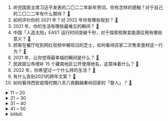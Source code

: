 1. 听完国家主席习近平发表的二〇二二年新年贺词，你有怎样的感触？对于自己的二〇二二年有什么期待？ [:link:](https://www.zhihu.com/question/509342997)
2. 如何评价你的 2021 年？对 2022 年你有哪些规划？ [:link:](https://www.zhihu.com/question/502382907)
3. 2021 年，你的生活有哪些最难忘的瞬间？ [:link:](https://www.zhihu.com/question/502941451)
4. 中国「人造太阳」EAST 运行时间突破千秒，对于探索核聚变能源应用有哪些意义？ [:link:](https://www.zhihu.com/question/509293253)
5. 顾客在餐厅吃到网红视频中被咬过的芝士，如何看待店家二次售卖食材这一行为？ [:link:](https://www.zhihu.com/question/509232532)
6. 2021 年，让你觉得最幸福的瞬间是什么？ [:link:](https://www.zhihu.com/question/504284800)
7. 民政部公布增补 15 个藏南地区公开使用地名，这意味着什么？ [:link:](https://www.zhihu.com/question/509094620)
8. 2022 年，你希望过一个什么样的生活？ [:link:](https://www.zhihu.com/question/503473013)
9. 有什么告别2021的跨年文案？ [:link:](https://www.zhihu.com/question/508460705)
10. 如何看待西安疫情时期八天八夜翻越秦岭回家的「狠人」？ [:link:](https://www.zhihu.com/question/508914944)
<details>
<summary>11 ~ 20</summary>

11. 2021 年哪个瞬间让你感到「自己被深深爱着」？ [:link:](https://www.zhihu.com/question/504281393)
12. 如何评价小米 12 系列首销全渠道 5 分钟销售额破 18 亿？ [:link:](https://www.zhihu.com/question/509350904)
13. 中公教育取消公职类协议班的「不过包退」课程，释放了哪些信号？ [:link:](https://www.zhihu.com/question/508792507)
14. 2022 年新的一年，你有什么祝福想要送给自己？ [:link:](https://www.zhihu.com/question/503473102)
15. 2022 年，你会送给孩子怎样的新年祝福？有哪些想写给孩子的话？ [:link:](https://www.zhihu.com/question/502788010)
16. 适合跨年发的文案有哪些吗？ [:link:](https://www.zhihu.com/question/505225053)
17. 有哪些 2021 年没有完成的心愿，你希望能在 2022 年实现? [:link:](https://www.zhihu.com/question/503473051)
18. 有哪些适合一个人跨年做的事情？ [:link:](https://www.zhihu.com/question/362501095)
19. 为什么千元机推荐都是小米？ [:link:](https://www.zhihu.com/question/449004406)
20. 你觉得迎接 2022 年的「正确姿势」是什么？ [:link:](https://www.zhihu.com/question/503503545)
</details>
<details>
<summary>21 ~ 30</summary>

21. 太极拳为什么要打那么慢？ [:link:](https://www.zhihu.com/question/480753673)
22. 新的一年即将来临，有哪些适合发朋友圈跨年文案推荐？ [:link:](https://www.zhihu.com/question/506609523)
23. 2021年即将过去，您的2021年年终总结是什么？ [:link:](https://www.zhihu.com/question/496476340)
24. 为什么说血刀老祖是金庸笔下实战能力最厉害的人物？ [:link:](https://www.zhihu.com/question/497686362)
25. 华为轮值董事长新年致辞称「预计今年营收 6340 亿元同比下降 28.9%」，还有哪些信息值得关注 ？ [:link:](https://www.zhihu.com/question/509257727)
26. 临近过年了，领导突然告诉我让我写涨薪申请，可是前一段时间我主动去提的时候还给我画大饼。这次是怎么了？ [:link:](https://www.zhihu.com/question/507211925)
27. 12 月 31 日河南洛阳发现 4 例无症状感染者，目前情况如何？ [:link:](https://www.zhihu.com/question/509290724)
28. 游戏《真三国无双 8：帝国》现已解禁，游戏体验如何？ [:link:](https://www.zhihu.com/question/506250096)
29. 老板觉得戴眼镜影响办公心情，要求公司集体员工摘眼镜办公，你经历过职场容貌焦虑吗？ [:link:](https://www.zhihu.com/question/508995643)
30. 中科院院士称相信外星人存在，「希望未来能和外星人建立联系」，人类和外星人建联会有哪些利弊？ [:link:](https://www.zhihu.com/question/509201069)
</details>
<details>
<summary>31 ~ 40</summary>

31. 滴滴发布上市后首份财报，第三季度净亏损 306 亿，阿里张勇辞任滴滴董事，财报中还有哪些内容值得关注？ [:link:](https://www.zhihu.com/question/509067141)
32. 爸爸花七千多给我买了一个华为很老的笔记本电脑，我觉得不好用，但又舍不得换怎么办？ [:link:](https://www.zhihu.com/question/415707444)
33. 如何评价黄渤、贾玲、朱一龙主演的电影《穿过寒冬拥抱你》？ [:link:](https://www.zhihu.com/question/508224283)
34. 张天爱工作室否认「贴身抱男领导」等不实传闻，要求停止侵权行为，造谣者需要承担什么责任？ [:link:](https://www.zhihu.com/question/509163973)
35. 李彦宏称智能交通可使 5 年内一线城市不再限行，10 年内解决拥堵，你认同吗？未来智能交通会如何发展？ [:link:](https://www.zhihu.com/question/508645858)
36. 如何看待国家体育总局发文表示「U20 国家队及以下各级国家队，严禁征调有纹身的运动员」？ [:link:](https://www.zhihu.com/question/509078805)
37. 有什么适合跨年的句子？ [:link:](https://www.zhihu.com/question/363113768)
38. 「三扇门」问题中，主持人知道或不知道哪扇门后有汽车这两种情况下，参与者换门后获得汽车的概率有不同吗？ [:link:](https://www.zhihu.com/question/507955265)
39. 如何看待《光·遇》官方宣布安卓与 iOS 平台合服，对游戏会产生什么影响？ [:link:](https://www.zhihu.com/question/509138752)
40. 如何看待荣耀赵明称 MagicV 是可以「一部到位」的实用性折叠屏手机？这番言论底气何在？ [:link:](https://www.zhihu.com/question/509321118)
</details>
<details>
<summary>41 ~ 50</summary>

41. 2022 年的跨年文案，大家会发什么？ [:link:](https://www.zhihu.com/question/507455093)
42. 2021年的元旦要到了，有哪些元旦的文案推荐？ [:link:](https://www.zhihu.com/question/507451088)
43. 能不能推荐几个悬疑电视剧？ [:link:](https://www.zhihu.com/question/359933104)
44. 古天乐、张智霖主演的《反贪风暴 5》拍得怎么样？值得看吗？ [:link:](https://www.zhihu.com/question/392103554)
45. 高校教授发声，经济学应被定为中学的必修课，有这个必要吗？ [:link:](https://www.zhihu.com/question/506059893)
46. 你将会和谁一起跨年迎接 2022 ？这是你们一起跨年的第几年？ [:link:](https://www.zhihu.com/question/503473158)
47. 有好一点的过年文案吗? [:link:](https://www.zhihu.com/question/504370197)
48. 什么是最有效（或价值）的科研？ [:link:](https://www.zhihu.com/question/452384702)
49. 互联网的程序员们下班也在学习吗？ [:link:](https://www.zhihu.com/question/349486101)
50. 马斯克称「将在 5 到 10 年内送人类上火星，并建议在火星实行直接民主制」，如何评价其设想？ [:link:](https://www.zhihu.com/question/509159531)
</details><details>
<summary>bilibili</summary>

1. 在2022年之前看完这个视频！(看简介) [:link:](//www.bilibili.com/video/BV1Xu411S7WQ)
2. 体验当地人都推荐的高档餐厅，终于知道，这个地方名吃贵在哪了 [:link:](//www.bilibili.com/video/BV1hm4y1Q7TD)
3. "总有一天，全城的猫，都要高看我！" [:link:](//www.bilibili.com/video/BV1H34y1r7Rd)
4. 《原神》申鹤角色PV——「孤辰新梦」 [:link:](//www.bilibili.com/video/BV1Vb4y1i7At)
5. 凤 凰 ，涅 槃 吧 ！ [:link:](//www.bilibili.com/video/BV1cL411V7Zr)
6. 彩蛋全是梗！官方整活把2021都藏进了清明上河图 [:link:](//www.bilibili.com/video/BV16F411i737)
7. 【冰冰vlog.007】和大家聊聊这一年我所经历的事 [:link:](//www.bilibili.com/video/BV1EF411i7eg)
8. 花高价刷的墙，居然在让我每天都照X光片？！【老爸评测】 [:link:](//www.bilibili.com/video/BV1Su411S7iv)
9. 把-196℃的辣椒，撒上刚出锅的肠粉，居然。。 [:link:](//www.bilibili.com/video/BV1jY411p7vo)
10. 【独家视频】国家主席习近平发表二〇二二年新年贺词 [:link:](//www.bilibili.com/video/BV1rL411L7ms)
<details>
<summary>11 ~ 20</summary>

11. 舒服了！2021外交部高能名场面混剪 [:link:](//www.bilibili.com/video/BV1tY411p7u3)
12. 特效炸裂！年度之战！特效小哥大战建模小哥4 [:link:](//www.bilibili.com/video/BV1k34y1z7Y6)
13. 自制安保巡逻机甲，老年人使用都没问题 [:link:](//www.bilibili.com/video/BV1Y44y177qa)
14. 每年最害怕跨年了 [:link:](//www.bilibili.com/video/BV1uL411L7G5)
15. 【野生人类图鉴】我与我的睿智朋友 [:link:](//www.bilibili.com/video/BV1AM4y1F7jj)
16. 沉  浸  式  催  逝  员 [:link:](//www.bilibili.com/video/BV1j34y1z7M6)
17. 【B站独家】杰哥不要2！康康他下厨给阿纬吃什么 [:link:](//www.bilibili.com/video/BV19D4y1c7x2)
18. 距离2022年双11只有xxx天了！你，准备好了吗？ [:link:](//www.bilibili.com/video/BV1Q3411v7cd)
19. 【时代少年团】《有你》制作特辑 [:link:](//www.bilibili.com/video/BV1TR4y1s7zM)
20. 国家主席习近平发表二〇二二年新年贺词 [:link:](//www.bilibili.com/video/BV1tY411a7sr)
</details>
<details>
<summary>21 ~ 30</summary>

21. 当我把B站100个热门视频剪在一起...... [:link:](//www.bilibili.com/video/BV1kL41157kH)
22. 【谭谈飙车】 二仙桥大爷报仇雪恨 [:link:](//www.bilibili.com/video/BV1T44y1E7HY)
23. Michael Jackson（feat.吴碧霞）- 危险的广寒宫（Mashup） [:link:](//www.bilibili.com/video/BV14r4y1S7tg)
24. 【老胡】广告比电影还精彩是一种什么样的体验？ [:link:](//www.bilibili.com/video/BV1wS4y1u7dy)
25. 盛酒树 [:link:](//www.bilibili.com/video/BV1Da41167Ng)
26. 《明日方舟》集成战略「傀影与猩红孤钻」宣传PV [:link:](//www.bilibili.com/video/BV17m4y1Q7ar)
27. 埃及垦荒公司能整什么活？【奇葩小国31】 [:link:](//www.bilibili.com/video/BV1iL411L7j2)
28. 【原神】2.4玩家现状 [:link:](//www.bilibili.com/video/BV1Fa411r7VS)
29. 【完整版】习近平主席发表2022年新年贺词 [:link:](//www.bilibili.com/video/BV1sZ4y1Q7Px)
30. 教你如何成功帶偏海鸥🙄 [:link:](//www.bilibili.com/video/BV12S4y1f7U6)
</details>
<details>
<summary>31 ~ 40</summary>

31. 国外缅因猫真实叫声，听完瞬间蚌埠住了 [:link:](//www.bilibili.com/video/BV1gL411L7k1)
32. 【花花×瓶子】 打上花火 [:link:](//www.bilibili.com/video/BV1mZ4y1X7KB)
33. 小伙买了80个模型，爆肝一周，只为在家建造一个迷你世界 [:link:](//www.bilibili.com/video/BV1Z44y177Wt)
34. 年 终 总 结 [:link:](//www.bilibili.com/video/BV1p44y1778m)
35. 【100w纪念】【卧底揭秘嘉然的背后】这次我们真的拼了…… [:link:](//www.bilibili.com/video/BV1Va41167gN)
36. 卡农 [:link:](//www.bilibili.com/video/BV1oT4y1f7nb)
37. 【钟离生贺读信】不如小聚 [:link:](//www.bilibili.com/video/BV1EL4y1E7Jq)
38. 【warma】我最擅长照顾人了!【我这个是上篇】 [:link:](//www.bilibili.com/video/BV1si4y1R775)
39. 外交部的英文翻译有多牛？连“呵呵”都译出了精髓！ [:link:](//www.bilibili.com/video/BV1tL4y1E7b9)
40. 漠叔带动全村学习普通话，村民秉烛夜读，热情高涨！ [:link:](//www.bilibili.com/video/BV1zP4y1J7Bo)
</details>
<details>
<summary>41 ~ 50</summary>

41. 让人脑洞大开的创意摄影， 原来还能这么玩，又酷又炫！ [:link:](//www.bilibili.com/video/BV1Qu411S7em)
42. 「小白」总价三万五！250W粉丝大抽奖 [:link:](//www.bilibili.com/video/BV13R4y137Ab)
43. 动 捕 大 师 [:link:](//www.bilibili.com/video/BV1tu411S7zX)
44. 【原神】最后7天别浪费！备战2.4，这些提前准备好 [:link:](//www.bilibili.com/video/BV18M4y1F7Yg)
45. 终于等来这一刻，老婆辛苦啦！ [:link:](//www.bilibili.com/video/BV1w3411i7cv)
46. 看这只羊羊！现在6-7斤，烤出来估计就2斤 [:link:](//www.bilibili.com/video/BV1Aa411r7ga)
47. 飞 跃 复 活 赛！【迫击炮快乐阴人流#3】 [:link:](//www.bilibili.com/video/BV1XP4y1J7KB)
48. 鉴定网络热门艺术（13） [:link:](//www.bilibili.com/video/BV1DD4y1c7tG)
49. 民警反诈宣传有多卷？这年头没点才艺都不好开展工作～ [:link:](//www.bilibili.com/video/BV1wP4y1n7HK)
50. 技能点全点在干饭上了！ [:link:](//www.bilibili.com/video/BV17Y411p7tT)
</details>
<details>
<summary>51 ~ 60</summary>

51. 云顶S6海克斯机制公布！5600次测试-如何提高赏金概率【拳头我来了】 [:link:](//www.bilibili.com/video/BV1U44y1778m)
52. 成功的时候一切都值得了 [:link:](//www.bilibili.com/video/BV1eb4y1v7EZ)
53. 把B站做成一件珠宝！爆肝300个小时手工制作！ [:link:](//www.bilibili.com/video/BV1hq4y117Ty)
54. 救命 怎么会有这么奶拽得劲儿的小孩！！ [:link:](//www.bilibili.com/video/BV1sF411i7A3)
55. 100+款必买的打折游戏推荐【全网冬促比价】 [:link:](//www.bilibili.com/video/BV1Uu411S782)
56. 高能混剪：魔幻的2021，人类失落的一年 [:link:](//www.bilibili.com/video/BV1TM4y1F74e)
57. 让人惊掉下巴的本色出演：有人演完当总统，有人杀青进监狱 [:link:](//www.bilibili.com/video/BV1br4y1S7SK)
58. 【看火影跨年】火影忍者1-720集“精剪”24小时连播 [:link:](//www.bilibili.com/video/BV1PR4y1373N)
59. 想知道猫主子有没有语言天赋，那就给他洗个澡吧，全网挑战洗澡最乖的喵星人 [:link:](//www.bilibili.com/video/BV1gM4y1F7pm)
60. 被大漠叔叔骗300，连夜飞海南追债… [:link:](//www.bilibili.com/video/BV1Lr4y1S7Yp)
</details>
<details>
<summary>61 ~ 70</summary>

61. 《 顶 级 压 迫 》 [:link:](//www.bilibili.com/video/BV13a411r7cu)
62. 兽人跳舞？？！！AOA-猫步轻悄【兽装舞蹈】【银碳】 [:link:](//www.bilibili.com/video/BV1ji4y1R7ky)
63. 大脑为何要删除3岁之前的记忆？婴儿到底看见了什么？ [:link:](//www.bilibili.com/video/BV1cL411L7CA)
64. 榜 一 大 哥？就 这！？ [:link:](//www.bilibili.com/video/BV12u411S7LR)
65. 人倒起霉来，连吃饭都吃不利索 [:link:](//www.bilibili.com/video/BV1Ti4y1R7jR)
66. 德国室友过生日，让他感受一下神秘的东方力量 [:link:](//www.bilibili.com/video/BV1ND4y1w7x2)
67. 今天休息，村口附近喝杯甘蔗汁 [:link:](//www.bilibili.com/video/BV1EM4y1F76y)
68. 卧底代孕圈：85w包男孩，HIV患者也可代孕，广州“年产”2万？【黑暗森林16】 [:link:](//www.bilibili.com/video/BV1vr4y1S7Q2)
69. 头一次在这游戏遇到女玩家 [:link:](//www.bilibili.com/video/BV1L34y1r73U)
70. 假如上课像直播 [:link:](//www.bilibili.com/video/BV13L411L7Vj)
</details>
<details>
<summary>71 ~ 80</summary>

71. 【暴走大事件第八季】24 暴走歌姬激情献唱年度神曲，王尼玛解读2021年度报告！（红） [:link:](//www.bilibili.com/video/BV1MZ4y1D7Sw)
72. 这不火，我当场就把电脑屏幕吃掉！！ [:link:](//www.bilibili.com/video/BV1f34y1B7Cp)
73. 开玩笑也得有个度！曾为不少90后带来欢乐的“红果果”与“绿泡泡”近日被网友恶意的玩笑中伤，本人发文回怼 [:link:](//www.bilibili.com/video/BV1kS4y1M7mD)
74. 我们的眼皮为什么会突然跳几下？ [:link:](//www.bilibili.com/video/BV1NM4y1F7F9)
75. 电影最TOP：盘点月来了！2021年度十大国产佳片 [:link:](//www.bilibili.com/video/BV1ZD4y1c78g)
76. 只用21天 从游泳圈练出六块腹肌？？30岁前逼自己一把！！ [:link:](//www.bilibili.com/video/BV1R34y1B7KK)
77. 杂粮煎饼5元，卷着薄脆和生菜好吃还顶饱，全年无休每天卖200多个 [:link:](//www.bilibili.com/video/BV1xZ4y1D7G8)
78. B站以前的LV6 VS 现在的LV6 2.0 [:link:](//www.bilibili.com/video/BV1Hi4y1R7gy)
79. 曾经有一个女孩儿温暖了我，也温暖了我的岁月 [:link:](//www.bilibili.com/video/BV1nF411i7cg)
80. 我又何尝不想谈一段清纯的校园恋爱呢 [:link:](//www.bilibili.com/video/BV18r4y1S7XR)
</details>
<details>
<summary>81 ~ 90</summary>

81. 千万不要随便锯桌子腿 [:link:](//www.bilibili.com/video/BV1oS4y1f7UQ)
82. 美国原版Costco干饭！全球第一会员超市，$4.99烤鸡老外排队抢！ [:link:](//www.bilibili.com/video/BV1Z34y1B7LX)
83. 现在压力全在伍六七官方那里了……"刺客伍六七 "国漫 "粉丝 [:link:](//www.bilibili.com/video/BV1Lb4y1i7GS)
84. 她笑起来像仙女，我笑起来像头驴 [:link:](//www.bilibili.com/video/BV1hZ4y1D7JJ)
85. 【原神】2.4云堇角色详解来了！技能,天赋,全元素强力辅助！必抽！大小野猪情况说明！最开心的一天！ [:link:](//www.bilibili.com/video/BV1qr4y1S7fG)
86. 请国家烹饪大师钱以斌做石斑鱼宴，一鱼13吃 [:link:](//www.bilibili.com/video/BV1ua411r7Bu)
87. 我以我命做拜贴，请我公子入江湖！ [:link:](//www.bilibili.com/video/BV1ti4y1R7fN)
88. 战斗民族行为大赏 [:link:](//www.bilibili.com/video/BV1Uu411S7Qh)
89. 玩 家 换 弹 现 状 [:link:](//www.bilibili.com/video/BV12F411B7x9)
90. 修狗 嘿嘿 修勾 嘿嘿 [:link:](//www.bilibili.com/video/BV1BZ4y1D77W)
</details>
<details>
<summary>91 ~ 100</summary>

91. 干净又卫生，胖头铑挑战印度料理，竟把印度老板逼急了？【还债挑战ep03-克比印度餐厅】 [:link:](//www.bilibili.com/video/BV11L4y1E7hd)
92. ⚡喝！！！⚡𝑩𝒆𝒍𝒊𝒆𝒗𝒆𝒓 [:link:](//www.bilibili.com/video/BV15Z4y1D7ae)
93. 【自制动画】《鬼灭之刃》无限城篇（香奈乎单挑童磨 片段） [:link:](//www.bilibili.com/video/BV1Rb4y1Y7Pw)
94. 不同阶段老师判卷 [:link:](//www.bilibili.com/video/BV1ZT4y1f7Bt)
95. 《原神》凝光：天动万象 [:link:](//www.bilibili.com/video/BV1eY411p7c3)
96. 每一次相聚都值得纪念，只有阿真最完美 [:link:](//www.bilibili.com/video/BV1zP4y1J7C3)
97. 女朋友这时还不知道她一脚踢出了一个盛夏 [:link:](//www.bilibili.com/video/BV1Ki4y1R7oH)
98. 【罗汉鬼套路】LOL秒杀坦克骚套路 一只穿云箭！ [:link:](//www.bilibili.com/video/BV12P4y1J7VN)
99. 敏感、玻璃心、老好人，讨好型人格有多累？ [:link:](//www.bilibili.com/video/BV1ya411B7p8)
100. 【自制动画】"The Missing 8" Ep.1 - Welcome To Our Life - [:link:](//www.bilibili.com/video/BV1LD4y1w7XP)
</details></details>